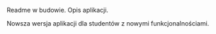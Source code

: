 Readme w budowie. Opis aplikacji.

Nowsza wersja aplikacji dla studentów z nowymi funkcjonalnościami.
